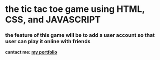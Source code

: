 # the tic tac toe game using HTML, CSS, and JAVASCRIPT

### the feature of this game will be to add a user account so that user can play it online with friends


**cantact me: [my portfolio ](https://ruceldev.wep.app)**
